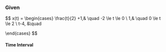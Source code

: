 ### Given
$$
x(t) = \begin{cases}
\frac{t}{2} +1,& \quad -2 \le t \le 0 \\
1,& \quad 0 \le t \le 2  \\
t-4, &\quad 


\end{cases}
$$

#### Time Interval